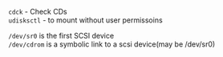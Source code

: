`cdck` - Check CDs  
`udisksctl` - to mount without user permissoins


`/dev/sr0` is the first SCSI device  
`/dev/cdrom` is a symbolic link to a scsi device(may be /dev/sr0)
